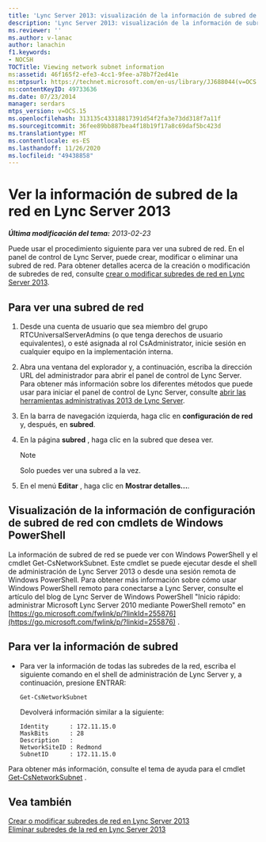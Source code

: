 ```yaml
---
title: 'Lync Server 2013: visualización de la información de subred de red'
description: 'Lync Server 2013: visualización de la información de subred de la red.'
ms.reviewer: ''
ms.author: v-lanac
author: lanachin
f1.keywords:
- NOCSH
TOCTitle: Viewing network subnet information
ms:assetid: 46f165f2-efe3-4cc1-9fee-a78b7f2ed41e
ms:mtpsurl: https://technet.microsoft.com/en-us/library/JJ688044(v=OCS.15)
ms:contentKeyID: 49733636
ms.date: 07/23/2014
manager: serdars
mtps_version: v=OCS.15
ms.openlocfilehash: 313135c43318817391d54f2fa3e73dd318f7a11f
ms.sourcegitcommit: 36fee89bb887bea4f18b19f17a8c69daf5bc423d
ms.translationtype: MT
ms.contentlocale: es-ES
ms.lasthandoff: 11/26/2020
ms.locfileid: "49438858"
---
```

# <a name="viewing-network-subnet-information-in-lync-server-2013"></a>Ver la información de subred de la red en Lync Server 2013

<div data-xmlns="http://www.w3.org/1999/xhtml">

<div class="topic" data-xmlns="http://www.w3.org/1999/xhtml" data-msxsl="urn:schemas-microsoft-com:xslt" data-cs="https://msdn.microsoft.com/">

<div data-asp="https://msdn2.microsoft.com/asp">



</div>

<div id="mainSection">

<div id="mainBody">

<span> </span>

_**Última modificación del tema:** 2013-02-23_

Puede usar el procedimiento siguiente para ver una subred de red. En el panel de control de Lync Server, puede crear, modificar o eliminar una subred de red. Para obtener detalles acerca de la creación o modificación de subredes de red, consulte [crear o modificar subredes de red en Lync Server 2013](lync-server-2013-create-or-modify-network-subnets.md).

<div>

## <a name="to-view-a-network-subnet"></a>Para ver una subred de red

1.  Desde una cuenta de usuario que sea miembro del grupo RTCUniversalServerAdmins (o que tenga derechos de usuario equivalentes), o esté asignada al rol CsAdministrator, inicie sesión en cualquier equipo en la implementación interna.

2.  Abra una ventana del explorador y, a continuación, escriba la dirección URL del administrador para abrir el panel de control de Lync Server. Para obtener más información sobre los diferentes métodos que puede usar para iniciar el panel de control de Lync Server, consulte [abrir las herramientas administrativas 2013 de Lync Server](lync-server-2013-open-lync-server-administrative-tools.md).

3.  En la barra de navegación izquierda, haga clic en **configuración de red** y, después, en **subred**.

4.  En la página **subred** , haga clic en la subred que desea ver.
    
    <div>
    

    > [!NOTE]  
    > Solo puedes ver una subred a la vez.

    
    </div>

5.  En el menú **Editar** , haga clic en **Mostrar detalles...**.

</div>

<div>

## <a name="viewing-network-subnet-configuration-information-by-using-windows-powershell-cmdlets"></a>Visualización de la información de configuración de subred de red con cmdlets de Windows PowerShell

La información de subred de red se puede ver con Windows PowerShell y el cmdlet Get-CsNetworkSubnet. Este cmdlet se puede ejecutar desde el shell de administración de Lync Server 2013 o desde una sesión remota de Windows PowerShell. Para obtener más información sobre cómo usar Windows PowerShell remoto para conectarse a Lync Server, consulte el artículo del blog de Lync Server de Windows PowerShell "Inicio rápido: administrar Microsoft Lync Server 2010 mediante PowerShell remoto" en [https://go.microsoft.com/fwlink/p/?linkId=255876](https://go.microsoft.com/fwlink/p/?linkid=255876) .

<div>

## <a name="to-view-network-subnet-information"></a>Para ver la información de subred

  - Para ver la información de todas las subredes de la red, escriba el siguiente comando en el shell de administración de Lync Server y, a continuación, presione ENTRAR:
    
        Get-CsNetworkSubnet
    
    Devolverá información similar a la siguiente:
    
        Identity      : 172.11.15.0
        MaskBits      : 28
        Description   :
        NetworkSiteID : Redmond
        SubnetID      : 172.11.15.0

</div>

Para obtener más información, consulte el tema de ayuda para el cmdlet [Get-CsNetworkSubnet](https://docs.microsoft.com/powershell/module/skype/Get-CsNetworkSubnet) .

</div>

<div>

## <a name="see-also"></a>Vea también


[Crear o modificar subredes de red en Lync Server 2013](lync-server-2013-create-or-modify-network-subnets.md)  
[Eliminar subredes de la red en Lync Server 2013](lync-server-2013-deleting-network-subnets.md)  
  

</div>

</div>

<span> </span>

</div>

</div>

</div>

